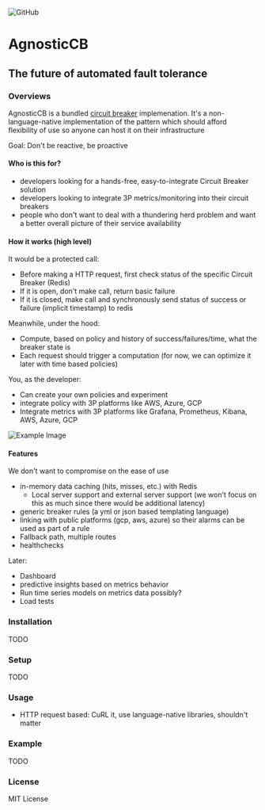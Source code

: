 ![GitHub](https://img.shields.io/github/license/raghavendran35/AgnosticCB?style=flat-square)
# AgnosticCB

## The future of automated fault tolerance

### Overviews
AgnosticCB is a bundled [circuit breaker](https://martinfowler.com/bliki/CircuitBreaker.html) implemenation. It's a non-language-native implementation of the pattern which should afford flexibility of use so anyone can host it on their infrastructure

Goal: Don't be reactive, be proactive

#### Who is this for?
* developers looking for a hands-free, easy-to-integrate Circuit Breaker solution
* developers looking to integrate 3P metrics/monitoring into their circuit breakers
* people who don't want to deal with a thundering herd problem and want a better overall picture of their service availability

#### How it works (high level)
It would be a protected call:
* Before making a HTTP request, first check status of the specific Circuit Breaker (Redis)
* If it is open, don't make call, return basic failure
* If it is closed, make call and synchronously send status of success or failure (implicit timestamp) to redis 

Meanwhile, under the hood:
* Compute, based on policy and history of success/failures/time, what the breaker state is
* Each request should trigger a computation (for now, we can optimize it later with time based policies)

You, as the developer:
* Can create your own policies and experiment
* integrate policy with 3P platforms like AWS, Azure, GCP
* Integrate metrics with 3P platforms like Grafana, Prometheus, Kibana, AWS, Azure, GCP

![Example Image](https://drive.google.com/uc?id=1-nThEkUx6ef9-A9vSQIHGYMP-ZiEZlDE)

#### Features
We don't want to compromise on the ease of use

* in-memory data caching (hits, misses, etc.) with Redis
  * Local server support and external server support (we won't focus on this as much since there would be additional latency)
* generic breaker rules (a yml or json based templating language)
* linking with public platforms (gcp, aws, azure) so their alarms can be used as part of a rule
* Fallback path, multiple routes
* healthchecks

Later:
* Dashboard
* predictive insights based on metrics behavior
* Run time series models on metrics data possibly?
* Load tests


### Installation
TODO

### Setup
TODO

### Usage
* HTTP request based: CuRL it, use language-native libraries, shouldn't matter

### Example
TODO

### License
MIT License


